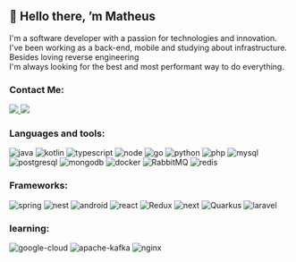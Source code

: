   
## 👋 Hello there, ’m Matheus
I'm a software developer with a passion for technologies and innovation. I've been working as a back-end, mobile and studying about infrastructure.
Besides loving reverse engineering
</br>
I'm always looking for the best and most performant way to do everything.
  
### Contact Me:

 <a href = "https://www.linkedin.com/in/matheus-victor-henrique">
    <img src="https://img.shields.io/badge/LinkedIn-0077B5?style=for-the-badge&logo=linkedin&logoColor=white" target="_blank">
  </a>

  <a href="https://www.youtube.com/@matheusvictorhenrique" target="_blank">
    <img src="https://img.shields.io/badge/YouTube-FF0000?style=for-the-badge&logo=youtube&logoColor=white">
  </a>

### Languages and tools:

  ![java](https://img.shields.io/badge/Java-ED8B00?style=for-the-badge&logo=openjdk&logoColor=white)
  ![kotlin](https://img.shields.io/badge/Kotlin-0095D5?&style=for-the-badge&logo=kotlin&logoColor=white)
  ![typescript](https://img.shields.io/badge/TypeScript-007ACC?style=for-the-badge&logo=typescript&logoColor=white)
  ![node](https://img.shields.io/badge/Node.js-43853D?style=for-the-badge&logo=node.js&logoColor=white)
  ![go](https://img.shields.io/badge/Go-00ADD8?style=for-the-badge&logo=go&logoColor=white)
  ![python](https://img.shields.io/badge/Python-3776AB?style=for-the-badge&logo=python&logoColor=white)
  ![php](https://img.shields.io/badge/php-%23777BB4.svg?style=for-the-badge&logo=php&logoColor=white)
  ![mysql](https://img.shields.io/badge/MySQL-00000F?style=for-the-badge&logo=mysql&logoColor=white)
  ![postgresql](https://img.shields.io/badge/PostgreSQL-316192?style=for-the-badge&logo=postgresql&logoColor=white)
  ![mongodb](https://img.shields.io/badge/MongoDB-4EA94B?style=for-the-badge&logo=mongodb&logoColor=white)
  ![docker](https://img.shields.io/badge/docker-%230db7ed.svg?style=for-the-badge&logo=docker&logoColor=white)
  ![RabbitMQ](https://img.shields.io/badge/Rabbitmq-FF6600?style=for-the-badge&logo=rabbitmq&logoColor=white)
  ![redis](https://img.shields.io/badge/redis-%23DD0031.svg?&style=for-the-badge&logo=redis&logoColor=white)
  

### Frameworks:
 ![spring](https://img.shields.io/badge/Spring-6DB33F?style=for-the-badge&logo=spring&logoColor=white)
![nest](https://camo.githubusercontent.com/0dbbdfc31491dc81b7b873e69f2fceecaaa0494b73504edbbd8828f716aab6f6/68747470733a2f2f696d672e736869656c64732e696f2f62616467652f6e6573746a732d4530323334453f7374796c653d666f722d7468652d6261646765266c6f676f3d6e6573746a73266c6f676f436f6c6f723d7768697465)
 ![android](https://img.shields.io/badge/Android_Studio-3DDC84?style=for-the-badge&logo=android-studio&logoColor=white)
 ![react](https://img.shields.io/badge/React-20232A?style=for-the-badge&logo=react&logoColor=61DAFB)
 ![Redux](https://img.shields.io/badge/redux-%23593d88.svg?style=for-the-badge&logo=redux&logoColor=white)
 ![next](https://img.shields.io/badge/Next-black?style=for-the-badge&logo=next.js&logoColor=white)
 ![Quarkus](https://img.shields.io/badge/Quarkus-000000?style=for-the-badge&logo=quarkus)
 ![laravel](https://img.shields.io/badge/laravel-%23FF2D20.svg?style=for-the-badge&logo=laravel&logoColor=white)


 
### learning:
 ![google-cloud](https://img.shields.io/badge/Google_Cloud-4285F4?style=for-the-badge&logo=google-cloud&logoColor=white)
 ![apache-kafka](https://img.shields.io/badge/Apache_Kafka-231F20?style=for-the-badge&logo=apache-kafka&logoColor=white)
 ![nginx](https://img.shields.io/badge/Nginx-009639?style=for-the-badge&logo=nginx&logoColor=white)
 
